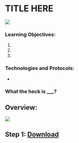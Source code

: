 # TITLE HERE 

![](images/.png)

### Learning Objectives:
1. 
2.
3.

### Technologies and Protocols:
* 

### What the heck is ___?

## Overview:

![](images/.png)

## Step 1: [Download](https://www.virtualbox.org/wiki/Downloads "Virtual Box")


